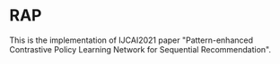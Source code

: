 # RAP
This is the implementation of IJCAI2021 paper "Pattern-enhanced Contrastive Policy Learning Network for Sequential Recommendation".
